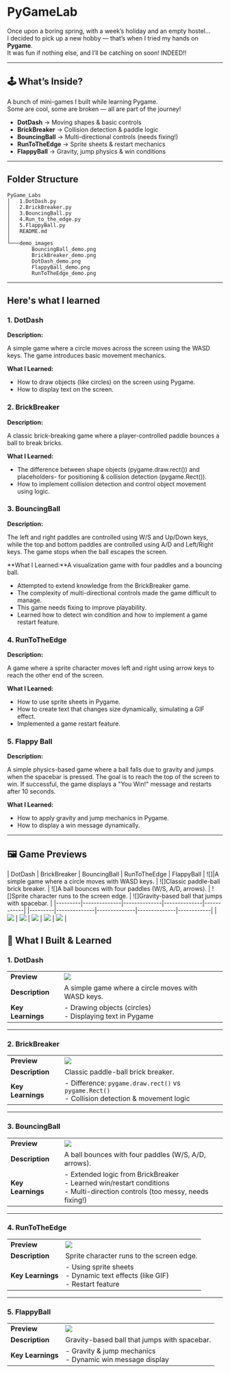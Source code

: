 # PyGameLab

Once upon a boring spring, with a week’s holiday and an empty hostel…  
I decided to pick up a new hobby — that’s when I tried my hands on **Pygame**.  
It was fun if nothing else, and I’ll be catching on soon! INDEED!!  

---

## 🕹️ What’s Inside?  
A bunch of mini-games I built while learning Pygame.  
Some are cool, some are broken — all are part of the journey!  

- **DotDash** → Moving shapes & basic controls 
- **BrickBreaker** → Collision detection & paddle logic 
- **BouncingBall** → Multi-directional controls (needs fixing!)  
- **RunToTheEdge** → Sprite sheets & restart mechanics  
- **FlappyBall** → Gravity, jump physics & win conditions  

---

## Folder Structure

    PyGame_Labs
    │   1.DotDash.py
    │   2.BrickBreaker.py
    │   3.BouncingBall.py
    │   4.Run_to_the_edge.py
    │   5.FlappyBall.py
    │   README.md
    │   
    └───demo_images
            BouncingBall_demo.png
            BrickBreaker_demo.png
            DotDash_demo.png
            FlappyBall_demo.png
            RunToTheEdge_demo.png

--------------------------------------------------------

## Here's what I learned

### 1. DotDash
**Description:**

A simple game where a circle moves across the screen using the WASD keys. The game introduces basic movement mechanics.

**What I Learned:**
- How to draw objects (like circles) on the screen using Pygame.
- How to display text on the screen.

### 2. BrickBreaker
**Description:**

A classic brick-breaking game where a player-controlled paddle bounces a ball to break bricks.

**What I Learned:**
- The difference between shape objects (pygame.draw.rect()) and placeholders- for positioning & collision detection (pygame.Rect()).
- How to implement collision detection and control object movement using logic.

### 3. BouncingBall
**Description:**

 The left and right paddles are controlled using W/S and Up/Down keys, while the top and bottom paddles are controlled using A/D and Left/Right keys. The game stops when the ball escapes the screen.

**What I Learned:**A visualization game with four paddles and a bouncing ball.
- Attempted to extend knowledge from the BrickBreaker game.
- The complexity of multi-directional controls made the game difficult to manage.
- This game needs fixing to improve playability.
- Learned how to detect win condition and how to implement a game restart feature.


### 4. RunToTheEdge
**Description:**

A game where a sprite character moves left and right using arrow keys to reach the other end of the screen.

**What I Learned:**
- How to use sprite sheets in Pygame.
- How to create text that changes size dynamically, simulating a GIF effect.
- Implemented a game restart feature.

### 5. Flappy Ball
**Description:**

A simple physics-based game where a ball falls due to gravity and jumps when the spacebar is pressed. The goal is to reach the top of the screen to win. If successful, the game displays a "You Win!" message and restarts after 10 seconds.

**What I Learned:**
- How to apply gravity and jump mechanics in Pygame.
- How to display a win message dynamically.

---

## 🖼️ Game Previews  

| DotDash | BrickBreaker | BouncingBall | RunToTheEdge | FlappyBall |
 ![]|A simple game where a circle moves with WASD keys. | ![]Classic paddle-ball brick breaker. | ![]A ball bounces with four paddles (W/S, A/D, arrows). | ![]Sprite character runs to the screen edge. | ![]Gravity-based ball that jumps with spacebar. |
|---------|--------------|--------------|--------------|------------|
|---------|--------------|--------------|--------------|------------|
| ![](demo_images/DotDash_demo.png) | ![](demo_images/BrickBreaker_demo.png) | ![](demo_images/BouncingBall_demo.png) | ![](demo_images/RunToTheEdge_demo.png) | ![](demo_images/FlappyBall_demo.png) |

## 🎯 What I Built & Learned

### 1. DotDash
| | |
|-|-|
| **Preview** | ![](demo_images/DotDash_demo.png) |
| **Description** | A simple game where a circle moves with WASD keys. |
| **Key Learnings** | - Drawing objects (circles)<br>- Displaying text in Pygame |

---

### 2. BrickBreaker
| | |
|-|-|
| **Preview** | ![](demo_images/BrickBreaker_demo.png) |
| **Description** | Classic paddle-ball brick breaker. |
| **Key Learnings** | - Difference: `pygame.draw.rect()` vs `pygame.Rect()`<br>- Collision detection & movement logic |

---

### 3. BouncingBall
| | |
|-|-|
| **Preview** | ![](demo_images/BouncingBall_demo.png) |
| **Description** | A ball bounces with four paddles (W/S, A/D, arrows). |
| **Key Learnings** | - Extended logic from BrickBreaker<br>- Learned win/restart conditions<br>- Multi-direction controls (too messy, needs fixing!) |

---

### 4. RunToTheEdge
| | |
|-|-|
| **Preview** | ![](demo_images/RunToTheEdge_demo.png) |
| **Description** | Sprite character runs to the screen edge. |
| **Key Learnings** | - Using sprite sheets<br>- Dynamic text effects (like GIF)<br>- Restart feature |

---

### 5. FlappyBall
| | |
|-|-|
| **Preview** | ![](demo_images/FlappyBall_demo.png) |
| **Description** | Gravity-based ball that jumps with spacebar. |
| **Key Learnings** | - Gravity & jump mechanics<br>- Dynamic win message display |
